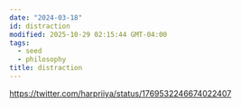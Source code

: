```yaml
---
date: "2024-03-18"
id: distraction
modified: 2025-10-29 02:15:44 GMT-04:00
tags:
  - seed
  - philosophy
title: distraction
---
```


https://twitter.com/harpriiya/status/1769532246674022407
